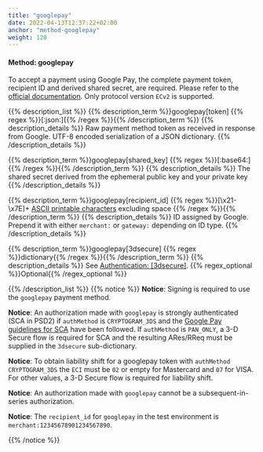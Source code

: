 ```yaml
---
title: "googlepay"
date: 2022-04-13T12:37:22+02:00
anchor: "method-googlepay"
weight: 120
---
```

#### Method: googlepay

To accept a payment using Google Pay, the complete payment token, recipient ID and derived shared secret, are required. Please refer to the [official documentation](https://developers.google.com/pay/api/web/guides/resources/payment-data-cryptography). Only protocol version `ECv2` is supported.

{{% description_list %}}
{{% description_term %}}googlepay[token] {{% regex %}}[\:json\:]{{% /regex %}}{{% /description_term %}}
{{% description_details %}}
Raw payment method token as received in response from Google. UTF-8 encoded serialization of a JSON dictionary.
{{% /description_details %}}

{{% description_term %}}googlepay[shared_key]  {{% regex %}}[\:base64\:]{{% /regex %}}{{% /description_term %}}
{{% description_details %}}
The shared secret derived from the ephemeral public key and your private key
{{% /description_details %}}

{{% description_term %}}googlepay[recipient_id] {{% regex %}}[\x21-\x7E]+ [ASCII printable characters](http://en.wikipedia.org/wiki/ASCII#ASCII_printable_characters) excluding space {{% /regex %}}{{% /description_term %}}
{{% description_details %}}
ID assigned by Google. Prepend it with either `merchant:` or `gateway:` depending on ID type.
{{% /description_details %}}

{{% description_term %}}googlepay[3dsecure] {{% regex %}}dictionary{{% /regex %}}{{% /description_term %}}
{{% description_details %}}
See [Authentication: [3dsecure]](#authentication-3dsecure).
{{% regex_optional %}}Optional{{% /regex_optional %}}

{{% /description_list %}}
{{% notice %}}
**Notice**: Signing is required to use the `googlepay` payment method.

**Notice**: An authorization made with `googlepay` is strongly authenticated (SCA in PSD2) if `authMethod` is `CRYPTOGRAM_3DS` and the [Google Pay guidelines for SCA](https://developers.google.com/pay/api/android/guides/resources/sca) have been followed. If `authMethod` is `PAN_ONLY`, a 3-D Secure flow is required for SCA and the resulting ARes/RReq must be supplied in the `3dsecure` sub-dictionary.

**Notice**: To obtain liability shift for a googlepay token with `authMethod` `CRYPTOGRAM_3DS` the `ECI` must be `02` or empty for Mastercard and `07` for VISA. For other values, a 3-D Secure flow is required for liability shift.

**Notice**: An authorization made with `googlepay` cannot be a subsequent-in-series authorization.

**Notice**: The `recipient_id` for `googlepay` in the test environment is `merchant:12345678901234567890`.

{{% /notice %}}
